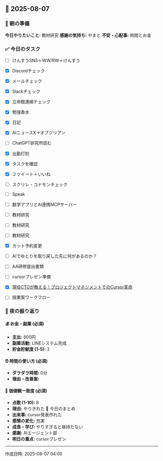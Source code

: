 ## 📅 2025-08-07

### 🌅 朝の準備
**今日やりたいこと:** 教材研究
**感謝の気持ち:** やまと
**不安・心配事:** 時間とお金

### ✅ 今日のタスク
- [ ] けんすうSNS＋WW/RW＋けんすう
- [x] Discordチェック
- [x] メールチェック
- [x] Slackチェック
- [x] 立命館連絡チェック
- [x] 勉強香水
- [x] 日記
- [x] AIニュースX→オブジリアン
- [ ] ChatGPT研究所読む
- [x] 出勤打刻
- [x] タスクを確認
- [x] ２ツイート＋いいね
- [ ] スクリレ・コドモンチェック
- [ ] Speak
- [ ] 数学アプリとAI連携MCPサーバー
- [ ] 教材研究
- [ ] 教材研究
- [ ] 教材研究
- [x] カット予約変更
- [ ] AIでゆとりを取り戻した先に何があるのか？
- [ ] AA研修提出書類
- [ ] cursorプレゼン準備
- [x] [現役CTOが教える！プロジェクトマネジメントでのCursor革命](https://m.youtube.com/watch?v=MFHg1EelR7A)
- [ ] 授業案ワークフロー


### 🌙 夜の振り返り

#### 💰 お金・副業 (必須)
- **支出:** 800円
- **副業活動:** LINEシステム完成
- **貯金貯献度 (1-5):** 3

#### ⏰ 時間の使い方 (必須)
- **ダラダラ時間:** 0分
- **理由・改善案:** 

#### 🎯 価値観一致度 (必須)
- **点数 (1-10):** 8
- **理由:** 
やりきれた
📝 今日のまとめ
- **出来事:** cursor発表作れた
- **感情の変化:** 充実
- **成長・学び:** やりすぎると昼持たない
- **感謝:** AIエージェント部
- **明日の重点:** cursorプレゼン

---
作成日時: 2025-08-07 04:00